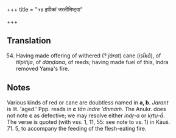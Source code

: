 +++
title = "५४ इषीकां जरतीमिष्ट्वा"

+++
## Translation
54. Having made offering of withered (? *járat*) cane (*iṣī́kā*), of  
*tilpíñja*, of *dáṇḍana*, of reeds; having made fuel of this, Indra  
removed Yama's fire.

## Notes
Various kinds of red or cane are doubtless named in **a, b**. *Jarant*  
is lit. 'aged.' Ppp. reads in **c** *tān indre ’dhmaṁ*. The Anukr. does  
not note **c** as defective; we may resolve either *índṛ-a* or *kṛtu-ā́*.  
The verse is quoted (with vss. 1, 11, 55: see note to vs. 1) in Kāuś.  
71. 5, to accompany the feeding of the flesh-eating fire.
